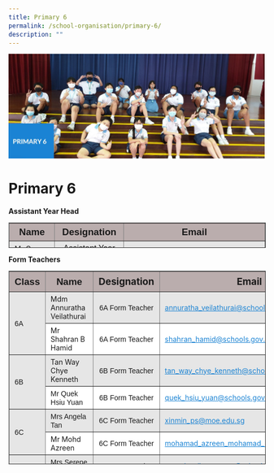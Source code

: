 ```yaml
---
title: Primary 6
permalink: /school-organisation/primary-6/
description: ""
---
```

![](/images/Primary%206.jpg)

Primary 6
=========

**Assistant Year Head**

<table border="1" style="box-sizing: inherit; border-collapse: collapse; border-spacing: 0px; max-width: 100%; width: 856.333px; height: 48px;"><tbody style="box-sizing: inherit;"><tr style="box-sizing: inherit; background: rgb(186, 173, 173); height: 24px;"><td style="box-sizing: inherit; padding: 5px 10px; height: 24px; width: 268px; text-align: center;"><span style="box-sizing: inherit; font-size: 14pt; font-family: arial, helvetica, sans-serif;"><strong style="box-sizing: inherit; font-weight: bold;">Name</strong></span></td><td style="box-sizing: inherit; padding: 5px 10px; height: 24px; width: 212px; text-align: center;"><span style="box-sizing: inherit; font-size: 14pt; font-family: arial, helvetica, sans-serif;"><strong style="box-sizing: inherit; font-weight: bold;">Designation</strong></span></td><td style="box-sizing: inherit; padding: 5px 10px; height: 24px; width: 316px; text-align: center;"><span style="box-sizing: inherit; font-size: 14pt; font-family: arial, helvetica, sans-serif;"><strong style="box-sizing: inherit; font-weight: bold;">Email</strong></span></td></tr><tr style="box-sizing: inherit; background: rgb(230, 230, 230); height: 24.7327px;"><td style="box-sizing: inherit; padding: 5px 10px; height: 24px; width: 268px;">Mr Gary Tang</td><td style="box-sizing: inherit; padding: 5px 10px; height: 24px; width: 212px; text-align: center;"><span style="box-sizing: inherit; font-size: 12pt; font-family: arial, helvetica, sans-serif;">Assistant Year Head (P6)</span></td><td style="box-sizing: inherit; padding: 5px 10px; height: 24px; width: 316px;"><a href="mailto:tang_kia_miang_gary@schools.gov.sg" style="box-sizing: inherit; background-color: transparent; transition: all 0.25s ease-in-out 0s; text-decoration: underline; color: rgb(27, 131, 211);">tang_kia_miang_gary@schools.gov.sg</a></td></tr></tbody></table>

**Form Teachers**

<table border="1" style="box-sizing: inherit; border-collapse: collapse; border-spacing: 0px; max-width: 100%; height: 379px; width: 856.333px;"><tbody style="box-sizing: inherit;"><tr style="box-sizing: inherit; background: rgb(186, 173, 173);"><td style="box-sizing: inherit; padding: 5px 10px; width: 64.9306px; text-align: center; height: 29px;"><span style="box-sizing: inherit; font-size: 14pt;"><strong style="box-sizing: inherit; font-weight: bold;"><span style="box-sizing: inherit; font-family: arial, helvetica, sans-serif;">Class</span></strong></span></td><td style="box-sizing: inherit; padding: 5px 10px; width: 221.597px; text-align: center; height: 29px;"><span style="box-sizing: inherit; font-size: 14pt;"><strong style="box-sizing: inherit; font-weight: bold;"><span style="box-sizing: inherit; font-family: arial, helvetica, sans-serif;">Name</span></strong></span></td><td style="box-sizing: inherit; padding: 5px 10px; width: 211.597px; text-align: center; height: 29px;"><span style="box-sizing: inherit; font-size: 14pt;"><strong style="box-sizing: inherit; font-weight: bold;">Designation</strong></span></td><td style="box-sizing: inherit; padding: 5px 10px; width: 327.153px; text-align: center; height: 29px;"><span style="box-sizing: inherit; font-size: 14pt;"><strong style="box-sizing: inherit; font-weight: bold;">Email</strong></span></td></tr><tr style="box-sizing: inherit; background: rgb(230, 230, 230); height: 25px;"><td rowspan="2" style="box-sizing: inherit; padding: 5px 10px; width: 64.9306px; height: 50px;"><span style="box-sizing: inherit; font-family: arial, helvetica, sans-serif;">6A</span></td><td style="box-sizing: inherit; padding: 5px 10px; width: 221.597px; height: 25px;">Mdm Annuratha Veilathurai</td><td style="box-sizing: inherit; padding: 5px 10px; width: 211.597px; text-align: center; height: 25px;"><span style="box-sizing: inherit; font-family: arial, helvetica, sans-serif;">6A Form Teacher</span></td><td style="box-sizing: inherit; padding: 5px 10px; width: 327.153px; height: 25px;"><a href="mailto:annuratha_veilathurai@schools.gov.sg" style="box-sizing: inherit; background-color: transparent; transition: all 0.25s ease-in-out 0s; text-decoration: underline; color: rgb(27, 131, 211);">annuratha_veilathurai@schools.gov.sg</a></td></tr><tr style="box-sizing: inherit; background: rgb(255, 255, 255); height: 25px;"><td style="box-sizing: inherit; padding: 5px 10px; width: 221.597px; height: 25px;">Mr Shahran B Hamid</td><td style="box-sizing: inherit; padding: 5px 10px; width: 211.597px; text-align: center; height: 25px;"><span style="box-sizing: inherit; font-family: arial, helvetica, sans-serif;">6A Form Teacher</span></td><td style="box-sizing: inherit; padding: 5px 10px; width: 327.153px; height: 25px;"><a href="mailto:shahran_hamid@schools.gov.sg" style="box-sizing: inherit; background-color: transparent; transition: all 0.25s ease-in-out 0s; text-decoration: underline; color: rgb(27, 131, 211);">shahran_hamid@schools.gov.sg</a></td></tr><tr style="box-sizing: inherit; background: rgb(230, 230, 230); height: 25px;"><td rowspan="2" style="box-sizing: inherit; padding: 5px 10px; width: 64.9306px; height: 50px;"><span style="box-sizing: inherit; font-family: arial, helvetica, sans-serif;">6B</span></td><td style="box-sizing: inherit; padding: 5px 10px; width: 221.597px; height: 25px;">Tan Way Chye Kenneth</td><td style="box-sizing: inherit; padding: 5px 10px; width: 211.597px; text-align: center; height: 25px;"><span style="box-sizing: inherit; font-family: arial, helvetica, sans-serif;">6B Form Teacher</span></td><td style="box-sizing: inherit; padding: 5px 10px; width: 327.153px; height: 25px;"><a href="mailto:tan_way_chye_kenneth@schools.gov.sg" style="box-sizing: inherit; background-color: transparent; transition: all 0.25s ease-in-out 0s; text-decoration: underline; color: rgb(27, 131, 211);">tan_way_chye_kenneth@schools.gov.sg</a></td></tr><tr style="box-sizing: inherit; background: rgb(255, 255, 255); height: 25px;"><td style="box-sizing: inherit; padding: 5px 10px; width: 221.597px; height: 25px;"><span style="box-sizing: inherit; font-family: arial, helvetica, sans-serif;">Mr Quek Hsiu Yuan</span></td><td style="box-sizing: inherit; padding: 5px 10px; width: 211.597px; text-align: center; height: 25px;"><span style="box-sizing: inherit; font-family: arial, helvetica, sans-serif;">6B Form Teacher</span></td><td style="box-sizing: inherit; padding: 5px 10px; width: 327.153px; height: 25px;"><a href="mailto:quek_hsiu_yuan@schools.gov.sg" style="box-sizing: inherit; background-color: transparent; transition: all 0.25s ease-in-out 0s; text-decoration: underline; color: rgb(27, 131, 211);">quek_hsiu_yuan@schools.gov.sg</a></td></tr><tr style="box-sizing: inherit; background: rgb(230, 230, 230); height: 25px;"><td rowspan="2" style="box-sizing: inherit; padding: 5px 10px; width: 64.9306px; height: 50px;"><span style="box-sizing: inherit; font-family: arial, helvetica, sans-serif;">6C</span></td><td style="box-sizing: inherit; padding: 5px 10px; width: 221.597px; height: 25px;"><span style="box-sizing: inherit; font-family: arial, helvetica, sans-serif;">Mrs Angela Tan</span></td><td style="box-sizing: inherit; padding: 5px 10px; width: 211.597px; text-align: center; height: 25px;"><span style="box-sizing: inherit; font-family: arial, helvetica, sans-serif;">6C Form Teacher</span></td><td style="box-sizing: inherit; padding: 5px 10px; width: 327.153px; height: 25px;"><a href="mailto:xinmin_ps@moe.edu.sg" style="box-sizing: inherit; background-color: transparent; transition: all 0.25s ease-in-out 0s; text-decoration: underline; color: rgb(27, 131, 211);">xinmin_ps@moe.edu.sg</a></td></tr><tr style="box-sizing: inherit; background: rgb(255, 255, 255); height: 25px;"><td style="box-sizing: inherit; padding: 5px 10px; width: 221.597px; height: 25px;">Mr Mohd Azreen</td><td style="box-sizing: inherit; padding: 5px 10px; width: 211.597px; text-align: center; height: 25px;"><span style="box-sizing: inherit; font-family: arial, helvetica, sans-serif;">6C Form Teacher</span></td><td style="box-sizing: inherit; padding: 5px 10px; width: 327.153px; height: 25px;"><a href="mailto:mohamad_azreen_mohamad_kus@schools.gov.sg" style="box-sizing: inherit; background-color: transparent; transition: all 0.25s ease-in-out 0s; text-decoration: underline; color: rgb(27, 131, 211);">mohamad_azreen_mohamad_kus@schools.gov.sg</a></td></tr><tr style="box-sizing: inherit; background: rgb(230, 230, 230); height: 25px;"><td rowspan="2" style="box-sizing: inherit; padding: 5px 10px; width: 64.9306px; height: 75px;"><span style="box-sizing: inherit; font-family: arial, helvetica, sans-serif;">6D</span></td><td style="box-sizing: inherit; padding: 5px 10px; width: 221.597px; height: 25px;"><span style="box-sizing: inherit; font-family: arial, helvetica, sans-serif;">Mrs Serene Lee-Neo</span></td><td style="box-sizing: inherit; padding: 5px 10px; width: 211.597px; text-align: center; height: 25px;"><span style="box-sizing: inherit; font-family: arial, helvetica, sans-serif;">6D Form Teacher</span></td><td style="box-sizing: inherit; padding: 5px 10px; width: 327.153px; height: 25px;"><a href="mailto:neo_xiao_ling_serene@schools.gov.sg" style="box-sizing: inherit; background-color: transparent; transition: all 0.25s ease-in-out 0s; text-decoration: underline; color: rgb(27, 131, 211);"><span style="box-sizing: inherit; font-family: arial, helvetica, sans-serif;">neo_xiao_ling_serene@schools.gov.sg</span></a></td></tr><tr style="box-sizing: inherit; background: rgb(255, 255, 255); height: 25px;"><td style="box-sizing: inherit; padding: 5px 10px; width: 221.597px; height: 25px;"><span style="box-sizing: inherit; font-family: arial, helvetica, sans-serif; font-size: 12pt;">Mdm Teh Swee Sing</span></td><td style="box-sizing: inherit; padding: 5px 10px; width: 211.597px; text-align: center; height: 25px;"><span style="box-sizing: inherit; font-family: arial, helvetica, sans-serif;">6D Form Teacher</span></td><td style="box-sizing: inherit; padding: 5px 10px; width: 327.153px; height: 25px;"><a href="mailto:teh_swee_sing@schools.gov.sg" style="box-sizing: inherit; background-color: transparent; transition: all 0.25s ease-in-out 0s; text-decoration: underline; color: rgb(27, 131, 211);"><span style="box-sizing: inherit; font-size: 12pt;">teh_swee_sing@<span style="box-sizing: inherit; font-family: arial, helvetica, sans-serif;">schools.gov.sg</span></span></a></td></tr><tr style="box-sizing: inherit; background: rgb(230, 230, 230); height: 25px;"><td rowspan="3" style="box-sizing: inherit; padding: 5px 10px; width: 64.9306px; height: 75px;"><span style="box-sizing: inherit; font-family: arial, helvetica, sans-serif;">6E</span></td><td style="box-sizing: inherit; padding: 5px 10px; width: 221.597px; height: 25px;"><span style="box-sizing: inherit; font-family: arial, helvetica, sans-serif;">Mrs Iris Chan-Lee</span></td><td style="box-sizing: inherit; padding: 5px 10px; width: 211.597px; text-align: center; height: 25px;"><span style="box-sizing: inherit; font-family: arial, helvetica, sans-serif;">6E Form Teacher</span></td><td style="box-sizing: inherit; padding: 5px 10px; width: 327.153px; height: 25px;"><a href="mailto:iris_lee_poh_chin@schools.gov.sg" style="box-sizing: inherit; background-color: transparent; transition: all 0.25s ease-in-out 0s; text-decoration: underline; color: rgb(27, 131, 211);"><span style="box-sizing: inherit; font-family: arial, helvetica, sans-serif;">iris_lee_poh_chin@schools.gov.sg</span></a></td></tr><tr style="box-sizing: inherit; background: rgb(255, 255, 255); height: 25px;"><td style="box-sizing: inherit; padding: 5px 10px; width: 221.597px; height: 25px;"><span style="box-sizing: inherit; font-family: arial, helvetica, sans-serif;"><span style="box-sizing: inherit; font-size: 12pt;">Mr Gary Tang</span></span></td><td style="box-sizing: inherit; padding: 5px 10px; width: 211.597px; text-align: center; height: 25px;"><span style="box-sizing: inherit; font-family: arial, helvetica, sans-serif;">6E Form Teacher</span></td><td style="box-sizing: inherit; padding: 5px 10px; width: 327.153px; height: 25px;"><a href="mailto:tang_kia_miang_gary@schools.gov.sg" style="box-sizing: inherit; background-color: transparent; transition: all 0.25s ease-in-out 0s; text-decoration: underline; color: rgb(27, 131, 211);">tang_kia_miang_gary@schools.gov.sg</a></td></tr><tr style="box-sizing: inherit; background: rgb(230, 230, 230); height: 25px;"><td style="box-sizing: inherit; padding: 5px 10px; width: 221.597px; height: 25px;">Mr Kuah Guo Shen</td><td style="box-sizing: inherit; padding: 5px 10px; width: 211.597px; text-align: center; height: 25px;"><span style="box-sizing: inherit; font-family: arial, helvetica, sans-serif;">6E Form Teacher</span></td><td style="box-sizing: inherit; padding: 5px 10px; width: 327.153px; height: 25px;"><a href="mailto:kuah_guo_shen@schools.gov.sg" style="box-sizing: inherit; background-color: transparent; transition: all 0.25s ease-in-out 0s; text-decoration: underline; color: rgb(27, 131, 211);">kuah_guo_shen@schools.gov.sg</a></td></tr><tr style="box-sizing: inherit; background: rgb(255, 255, 255); height: 25px;"><td rowspan="2" style="box-sizing: inherit; padding: 5px 10px; width: 64.9306px; height: 50px;"><span style="box-sizing: inherit; font-family: arial, helvetica, sans-serif;">6F</span></td><td style="box-sizing: inherit; padding: 5px 10px; width: 221.597px; height: 25px;">Mrs Magdalene Tan</td><td style="box-sizing: inherit; padding: 5px 10px; width: 211.597px; text-align: center; height: 25px;"><span style="box-sizing: inherit; font-family: arial, helvetica, sans-serif;">6F Form Teacher</span></td><td style="box-sizing: inherit; padding: 5px 10px; width: 327.153px; height: 25px;"><a href="mailto:tan_magdalene@schools.gov.sg" style="box-sizing: inherit; background-color: transparent; transition: all 0.25s ease-in-out 0s; text-decoration: underline; color: rgb(27, 131, 211);">tan_magdalene@schools.gov.sg</a></td></tr><tr style="box-sizing: inherit; background: rgb(230, 230, 230); height: 25px;"><td style="box-sizing: inherit; padding: 5px 10px; width: 221.597px; height: 25px;"><span style="box-sizing: inherit; font-family: arial, helvetica, sans-serif;">Mrs Paulyne Ho-Ng Bao Lin</span></td><td style="box-sizing: inherit; padding: 5px 10px; width: 211.597px; text-align: center; height: 25px;"><span style="box-sizing: inherit; font-family: arial, helvetica, sans-serif;">6F Form Teacher</span></td><td style="box-sizing: inherit; padding: 5px 10px; width: 327.153px; height: 25px;"><a href="mailto:ng_bao_lin_paulyne@schools.gov.sg" style="box-sizing: inherit; background-color: transparent; transition: all 0.25s ease-in-out 0s; text-decoration: underline; color: rgb(27, 131, 211);">ng_bao_lin_paulyne@schools.gov.sg</a></td></tr></tbody></table>